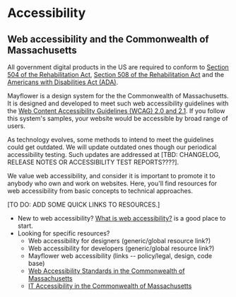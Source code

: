 # Accessibility

## Web accessibility and the Commonwealth of Massachusetts

All government digital products in the US are required to conform to [Section 504 of the Rehabilitation Act](http://www.dol.gov/oasam/regs/statutes/sec504.htm), [Section 508 of the Rehabilitation Act](https://section508.gov/manage/laws-and-policies) and the [Americans with Disabilities Act \(ADA\)](https://www.ada.gov/).

Mayflower is a design system for the the Commonwealth of Massachusetts. It is designed and developed to meet such web accessibility guidelines with the [Web Content Accessibility Guidelines \(WCAG\) 2.0 and 2.1](https://www.w3.org/WAI/standards-guidelines/wcag/). If you follow this system's samples, your website would be accessible by broad range of users.

As technology evolves, some methods to intend to meet the guidelines could get outdated. We will update outdated ones though our periodical accessibility testing. Such updates are addressed at \[TBD: CHANGELOG, RELEASE NOTES OR ACCESSIBILITY TEST REPORTS????\].

We value web accessibility, and consider it is important to promote it to anybody who own and work on websites. Here, you'll find resources for web accessibility from basic concepts to technical approaches.

\[TO DO: ADD SOME QUICK LINKS TO RESOURCES.\]

* New to web accessibility? [What is web accessibility?](https://github.com/massgov/edit-mayflower-docs/tree/e9443646354812c76e7b530175beedce46c7fdc9/docs/guidelines/accessibility/global-accessibility-definition.md) is a good place to start. 
* Looking for specific resources? 
  * Web accessibility for designers \(generic/global resource link?\)
  * Web accessibility for developers \(generic/global resource link?\)
  * Mayflower web accessibility \(links -- policy/legal, design, code base\)
  * [Web Accessibility Standards in the Commonwealth of Massachusetts](https://www.mass.gov/guides/web-accessibility-standards)
  * [IT Accessibility in the Commonwealth of Massachusetts](https://www.mass.gov/it-accessibility)

